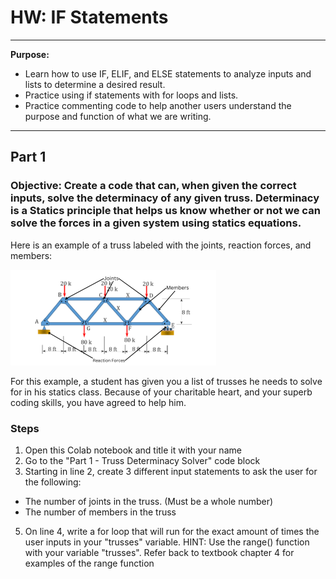 # HW: IF Statements
---
**Purpose:** 
- Learn how to use IF, ELIF, and ELSE statements to analyze inputs and lists to determine a desired result.
- Practice using if statements with for loops and lists.
- Practice commenting code to help another users understand the purpose and function of what we are writing.

---
## Part 1
### Objective: Create a code that can, when given the correct inputs, solve the determinacy of any given truss. Determinacy is a Statics principle that helps us know whether or not we can solve the forces in a given system using statics equations.

Here is an example of a truss labeled with the joints, reaction forces, and members:

![TRUSS_ANALYSES.png](images/TRUSS_ANALYSES.png)

For this example, a student has given you a list of trusses he needs to solve for in his statics class. Because of your charitable heart, and your superb coding skills, you have agreed to help him.

### Steps
1. Open this Colab notebook and title it with your name
2. Go to the "Part 1 - Truss Determinacy Solver" code block
3. Starting in line 2, create 3 different input statements to ask the user for the following:
  - The number of joints in the truss. (Must be a whole number)
  - The number of members in the truss
5. On line 4, write a for loop that will run for the exact amount of times the user inputs in your "trusses" variable. HINT: Use the range() function with your variable "trusses". Refer back to textbook chapter 4 for examples of the range function
